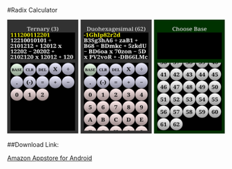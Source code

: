 #Radix Calculator

![screenshot](screenshot.jpg)

##Download Link:

[Amazon Appstore for Android](https://www.amazon.ca/Carson-Craig-The-Radix-Calculator/dp/B014IUXNNS)
